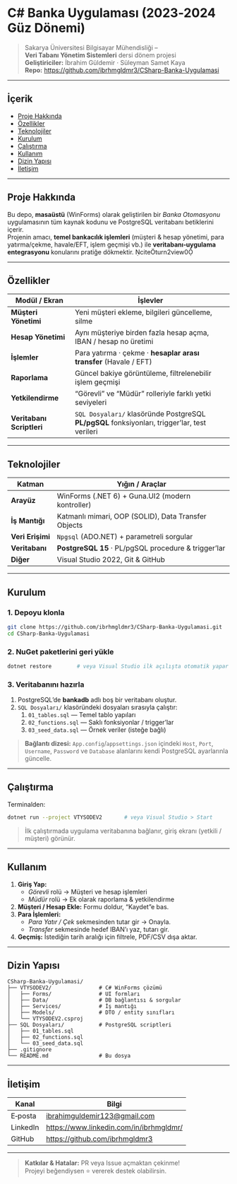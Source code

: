 # C# Banka Uygulaması (2023‑2024 Güz Dönemi)

> Sakarya Üniversitesi Bilgisayar Mühendisliği – **Veri Tabanı Yönetim Sistemleri** dersi dönem projesi  
> **Geliştiriciler:** İbrahim Güldemir · Süleyman Samet Kaya  
> **Repo:** <https://github.com/ibrhmgldmr3/CSharp-Banka-Uygulamasi>

---

## İçerik

- [Proje Hakkında](#proje-hakkında)
- [Özellikler](#özellikler)
- [Teknolojiler](#teknolojiler)
- [Kurulum](#kurulum)
- [Çalıştırma](#çalıştırma)
- [Kullanım](#kullanım)
- [Dizin Yapısı](#dizin-yapısı)
- [İletişim](#iletişim)

---

## Proje Hakkında

Bu depo, **masaüstü** (WinForms) olarak geliştirilen bir *Banka Otomasyonu* uygulamasının tüm kaynak kodunu ve PostgreSQL veritabanı betiklerini içerir.  
Projenin amacı, **temel bankacılık işlemleri** (müşteri & hesap yönetimi, para yatırma/çekme, havale/EFT, işlem geçmişi vb.) ile **veritabanı‐uygulama entegrasyonu** konularını pratiğe dökmektir. citeturn2view0

---

## Özellikler

|  Modül / Ekran  | İşlevler |
| --------------- | -------- |
| **Müşteri Yönetimi** | Yeni müşteri ekleme, bilgileri güncelleme, silme |
| **Hesap Yönetimi**   | Aynı müşteriye birden fazla hesap açma, IBAN / hesap no üretimi |
| **İşlemler**         | Para yatırma · çekme · **hesaplar arası transfer** (Havale / EFT) |
| **Raporlama**        | Güncel bakiye görüntüleme, filtrelenebilir işlem geçmişi |
| **Yetkilendirme**    | “Görevli” ve “Müdür” rolleriyle farklı yetki seviyeleri |
| **Veritabanı Scriptleri** | `SQL Dosyaları/` klasöründe PostgreSQL **PL/pgSQL** fonksiyonları, trigger’lar, test verileri |

---

## Teknolojiler

| Katman | Yığın / Araçlar |
| ------ | --------------- |
| **Arayüz** | WinForms (.NET 6) + Guna.UI2 (modern kontroller) |
| **İş Mantığı** | Katmanlı mimari, OOP (SOLID), Data Transfer Objects |
| **Veri Erişimi** | `Npgsql` (ADO.NET) + parametreli sorgular |
| **Veritabanı** | **PostgreSQL 15** · PL/pgSQL procedure & trigger’lar |
| **Diğer** | Visual Studio 2022, Git & GitHub |

---

## Kurulum

### 1. Depoyu klonla

```bash
git clone https://github.com/ibrhmgldmr3/CSharp-Banka-Uygulamasi.git
cd CSharp-Banka-Uygulamasi
```

### 2. NuGet paketlerini geri yükle

```bash
dotnet restore        # veya Visual Studio ilk açılışta otomatik yapar
```

### 3. Veritabanını hazırla

1. PostgreSQL’de **bankadb** adlı boş bir veritabanı oluştur.  
2. `SQL Dosyaları/` klasöründeki dosyaları sırasıyla çalıştır:  
   1. `01_tables.sql` — Temel tablo yapıları  
   2. `02_functions.sql` — Saklı fonksiyonlar / trigger’lar  
   3. `03_seed_data.sql` — Örnek veriler (isteğe bağlı)

> **Bağlantı dizesi:** `App.config`/`appsettings.json` içindeki `Host`, `Port`, `Username`, `Password` ve `Database` alanlarını kendi PostgreSQL ayarlarınla güncelle.

---

## Çalıştırma

Terminalden:

```bash
dotnet run --project VTYSODEV2       # veya Visual Studio > Start
```

> İlk çalıştırmada uygulama veritabanına bağlanır, giriş ekranı (yetkili / müşteri) görünür.

---

## Kullanım

1. **Giriş Yap:**  
   - *Görevli* rolü → Müşteri ve hesap işlemleri  
   - *Müdür* rolü → Ek olarak raporlama & yetkilendirme  
2. **Müşteri / Hesap Ekle:** Formu doldur, “Kaydet”e bas.  
3. **Para İşlemleri:**  
   - *Para Yatır / Çek* sekmesinden tutar gir → Onayla.  
   - *Transfer* sekmesinde hedef IBAN’ı yaz, tutarı gir.  
4. **Geçmiş:** İstediğin tarih aralığı için filtrele, PDF/CSV dışa aktar.

---

## Dizin Yapısı

```text
CSharp-Banka-Uygulamasi/
├── VTYSODEV2/               # C# WinForms çözümü
│   ├── Forms/               # UI formları
│   ├── Data/                # DB bağlantısı & sorgular
│   ├── Services/            # İş mantığı
│   ├── Models/              # DTO / entity sınıfları
│   └── VTYSODEV2.csproj
├── SQL Dosyaları/           # PostgreSQL scriptleri
│   ├── 01_tables.sql
│   ├── 02_functions.sql
│   └── 03_seed_data.sql
├── .gitignore
└── README.md                # Bu dosya
```

---

## İletişim

| Kanal   | Bilgi |
| ------- | ----- |
| E‑posta | ibrahimguldemir123@gmail.com |
| LinkedIn| <https://www.linkedin.com/in/ibrhmgldmr/> |
| GitHub  | <https://github.com/ibrhmgldmr3> |

---

> **Katkılar & Hatalar:** PR veya Issue açmaktan çekinme!  
> Projeyi beğendiysen ⭐ vererek destek olabilirsin.
